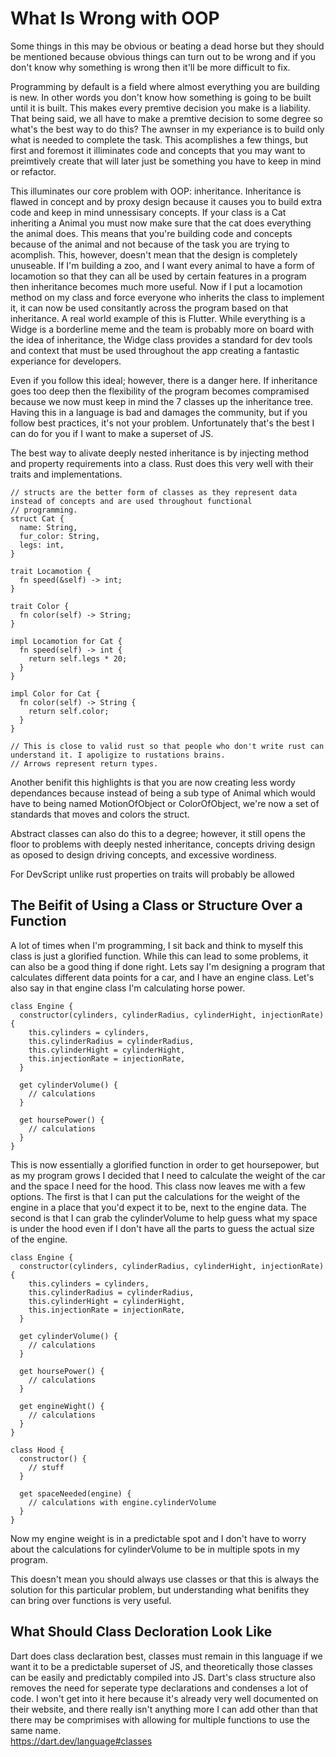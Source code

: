 # What Is Wrong with OOP

Some things in this may be obvious or beating a dead horse but they should be mentioned because obvious things can turn
out to be wrong and if you don't know why something is wrong then it'll be more difficult to fix.

Programming by default is a field where almost everything you are building is new. In other words you don't know how
something is going to be built until it is built. This makes every premtive decision you make is a liability. That being
said, we all have to make a premtive decision to some degree so what's the best way to do this? The awnser in my
experiance is to build only what is needed to complete the task. This acomplishes a few things, but first and foremost
it illiminates code and concepts that you may want to preimtively create that will later just be something you have to
keep in mind or refactor.

This illuminates our core problem with OOP: inheritance. Inheritance is flawed in concept and by proxy design because it causes you to build
extra code and keep in mind unnessisary concepts. If your class is a Cat inheriting a Animal you
must now make sure that the cat does everything the animal does. This means that you're building code and concepts
because of the animal and not because of the task you are trying to acomplish. This, however, doesn't mean that the design is completely unuseable.
If I'm building a zoo, and I want every animal to have a form of locamotion so that they can all be used by certain
features in a program then inheritance becomes much more useful. Now if I put a locamotion method on my class and force
everyone who inherits the class to implement it, it can now be used consitantly across the program based on that inheritance.
A real world example of this is Flutter. While everything is a Widge is a borderline meme and the team is probably more on board with the idea of inheritance, the Widge class provides a standard for
dev tools and context that must be used throughout the app creating a fantastic experiance for developers.

Even if you follow this ideal; however, there is a danger here. If inheritance goes too deep then the flexibility of
the program becomes compramised because we now must keep in mind the 7 classes up the inheritance tree. Having this in
a language is bad and damages the community, but if you follow best practices, it's not your problem. Unfortunately that's the
best I can do for you if I want to make a superset of JS.

The best way to alivate deeply nested inheritance is by injecting method and property requirements into a class. Rust
does this very well with their traits and implementations.

```
// structs are the better form of classes as they represent data instead of concepts and are used throughout functional
// programming.
struct Cat {
  name: String,
  fur_color: String,
  legs: int,
}

trait Locamotion {
  fn speed(&self) -> int;
}

trait Color {
  fn color(self) -> String;
}

impl Locamotion for Cat {
  fn speed(self) -> int {
    return self.legs * 20;
  }
}

impl Color for Cat {
  fn color(self) -> String {
    return self.color;
  }
}

// This is close to valid rust so that people who don't write rust can understand it. I apoligize to rustations brains.
// Arrows represent return types.
```

Another benifit this highlights is that you are now creating less wordy dependances because instead of being a sub type
of Animal which would have to being named MotionOfObject or ColorOfObject, we're now a set of standards that moves and colors the struct.

Abstract classes can also do this to a degree; however, it still opens the floor to problems with deeply nested
inheritance, concepts driving design as oposed to design driving concepts, and excessive wordiness.

For DevScript unlike rust properties on traits will probably be allowed

## The Beifit of Using a Class or Structure Over a Function

A lot of times when I'm programming, I sit back and think to myself this class is just a glorified function. While this
can lead to some problems, it can also be a good thing if done right. Lets say I'm designing a program that calculates different
data points for a car, and I have an engine class. Let's also say in that engine class I'm calculating horse power.

```
class Engine {
  constructor(cylinders, cylinderRadius, cylinderHight, injectionRate) {
    this.cylinders = cylinders,
    this.cylinderRadius = cylinderRadius,
    this.cylinderHight = cylinderHight,
    this.injectionRate = injectionRate,
  }

  get cylinderVolume() {
    // calculations
  }

  get hoursePower() {
    // calculations
  }
}
``` 
This is now essentially a glorified function in order to get hoursepower, but as my program grows I decided that I need to calculate the weight of the car and the space I need for the hood. This class now leaves me with a few options.
The first is that I can put the calculations for the weight of the engine in a place that you'd expect it to be,
next to the engine data. The second is that I can grab the cylinderVolume to help guess what my space is under the hood
even if I don't have all the parts to guess the actual size of the engine. 

```
class Engine {
  constructor(cylinders, cylinderRadius, cylinderHight, injectionRate) {
    this.cylinders = cylinders,
    this.cylinderRadius = cylinderRadius,
    this.cylinderHight = cylinderHight,
    this.injectionRate = injectionRate,
  }

  get cylinderVolume() {
    // calculations
  }

  get hoursePower() {
    // calculations
  }

  get engineWight() {
    // calculations
  }
}

class Hood {
  constructor() {
    // stuff
  }

  get spaceNeeded(engine) {
    // calculations with engine.cylinderVolume
  }
}
```

Now my engine weight is in a predictable spot and I don't have to worry about the calculations for cylinderVolume to be in multiple spots in my program.

This doesn't mean you should always use classes or that this is always the solution for this particular problem, but understanding what benifits they can bring over functions is very useful.

## What Should Class Decloration Look Like

Dart does class declaration best, classes must remain in this language if we want it to be a predictable superset of
JS, and theoretically those classes can be easily and predictably compiled into JS. Dart's class structure also removes
the need for seperate type declarations and condenses a lot of code. I won't get into it here because it's already very
well documented on their website, and there really isn't anything more I can add other than that there may be comprimises
with allowing for multiple functions to use the same name.  
https://dart.dev/language#classes
